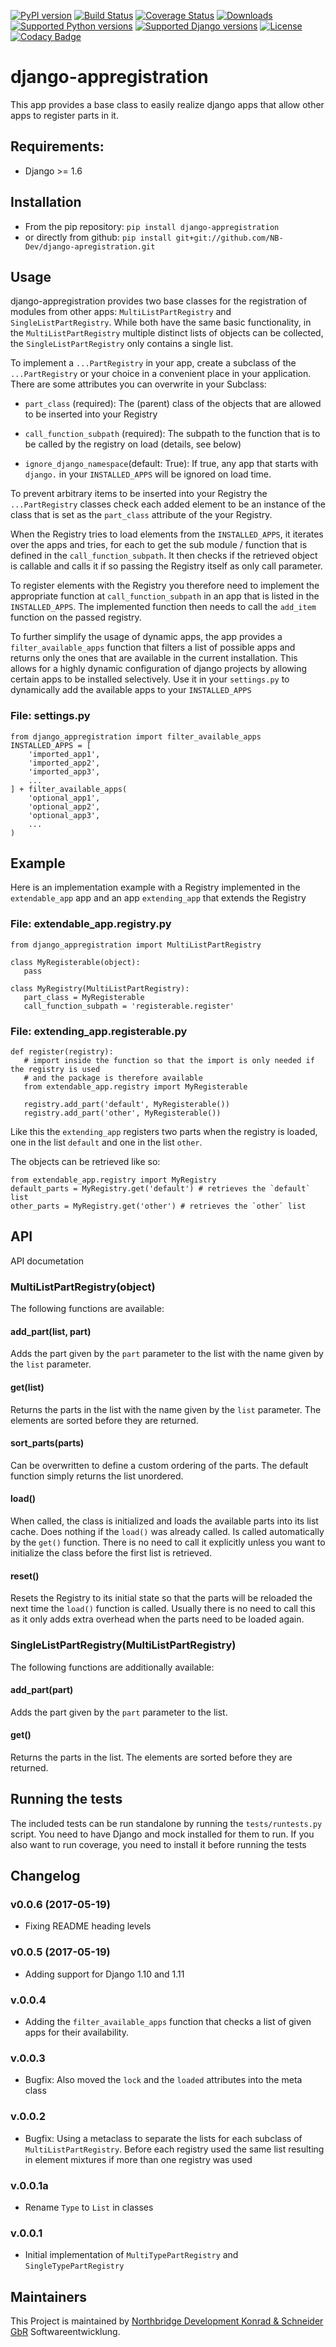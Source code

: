 [![PyPI version](https://img.shields.io/pypi/v/django-appregistration.svg)](http://badge.fury.io/py/django-appregistration) [![Build Status](https://travis-ci.org/NB-Dev/django-appregistration.svg?branch=master)](https://travis-ci.org/NB-Dev/django-appregistration) [![Coverage Status](https://coveralls.io/repos/NB-Dev/django-appregistration/badge.svg?branch=master&service=github)](https://coveralls.io/github/NB-Dev/django-appregistration?branch=master) [![Downloads](https://img.shields.io/pypi/dm/django-appregistration.svg)](https://pypi.python.org/pypi/django-appregistration/) [![Supported Python versions](https://img.shields.io/pypi/pyversions/django-appregistration.svg)](https://pypi.python.org/pypi/django-appregistration/) [![Supported Django versions](https://img.shields.io/badge/Django-1.6%2C%201.7%2C%201.8%2C%201.9%2C%201.10%2C%201.11%2C%202.0rc1-brightgreen.svg)](https://pypi.python.org/pypi/django-pluggableappsettings/) [![License](https://img.shields.io/pypi/l/django-appregistration.svg)](https://pypi.python.org/pypi/django-appregistration/) [![Codacy Badge](https://api.codacy.com/project/badge/grade/e9e55c2658d54801b6b29a1f52173dcf)](https://www.codacy.com/app/tim_11/django-appregistation)

# django-appregistration


This app provides a base class to easily realize django apps that allow other apps to register parts in it.

## Requirements:

* Django >= 1.6

## Installation

* From the pip repository: `pip install django-appregistration`
* or directly from github: `pip install git+git://github.com/NB-Dev/django-apregistration.git`

## Usage

django-appregistration provides two base classes for the registration of modules from other apps:
`MultiListPartRegistry` and `SingleListPartRegistry`. While both have the same basic functionality, in the
`MultiListPartRegistry` multiple distinct lists of objects can be collected, the `SingleListPartRegistry` only
contains a single list.

To implement a `...PartRegistry` in your app, create a subclass of the `...PartRegistry` or your choice in a convenient
place in your application. There are some attributes you can overwrite in your Subclass:

* `part_class` (required): The (parent) class of the objects that are allowed to be inserted into your Registry

* `call_function_subpath` (required): The subpath to the function that is to be called by the registry on load (details,
see below)

* `ignore_django_namespace`(default: True): If true, any app that starts with `django.` in your `INSTALLED_APPS` will be
ignored on load time.

To prevent arbitrary items to be inserted into your Registry the `...PartRegistry` classes check each added element to
be an instance of the class that is set as the `part_class` attribute of the your Registry.
 
When the Registry tries to load elements from the `INSTALLED_APPS`, it iterates over the apps and tries, for each to get
the sub module / function that is defined in the `call_function_subpath`. It then checks if the retrieved object is
callable and calls it if so passing the Registry itself as only call parameter.

To register elements with the Registry you therefore need to implement the appropriate function at
`call_function_subpath` in an app that is listed in the `INSTALLED_APPS`. The implemented function then needs to call
the `add_item` function on the passed registry.

To further simplify the usage of dynamic apps, the app provides a `filter_available_apps` function that filters a list
of possible apps and returns only the ones that are available in the current installation. This allows for a highly
dynamic configuration of django projects by allowing certain apps to be installed selectively. Use it in your
`settings.py` to dynamically add the available apps to your `INSTALLED_APPS`

### File: settings.py
    from django_appregistration import filter_available_apps
    INSTALLED_APPS = [
        'imported_app1',
        'imported_app2',
        'imported_app3',
        ...
    ] + filter_available_apps(
        'optional_app1',
        'optional_app2',
        'optional_app3',
        ...
    )

## Example
Here is an implementation example with a Registry implemented in the `extendable_app` app and an app `extending_app` 
that extends the Registry

### File: extendable_app.registry.py
    from django_appregistration import MultiListPartRegistry
    
    class MyRegisterable(object):
       pass
    
    class MyRegistry(MultiListPartRegistry):
       part_class = MyRegisterable
       call_function_subpath = 'registerable.register'

### File: extending_app.registerable.py
    def register(registry):
       # import inside the function so that the import is only needed if the registry is used
       # and the package is therefore available
       from extendable_app.registry import MyRegisterable
       
       registry.add_part('default', MyRegisterable())
       registry.add_part('other', MyRegisterable())

Like this the `extending_app` registers two parts when the registry is loaded, one in the list `default` and one
in the list `other`.

The objects can be retrieved like so:

    from extendable_app.registry import MyRegistry
    default_parts = MyRegistry.get('default') # retrieves the `default` list
    other_parts = MyRegistry.get('other') # retrieves the `other` list
   


## API

API documetation

### MultiListPartRegistry(object)
The following functions are available:

#### add_part(list, part)
Adds the part given by the `part` parameter to the list with the name given by the `list` parameter.

#### get(list)
Returns the parts in the list with the name given by the `list` parameter. The elements are sorted before they are
returned.

#### sort_parts(parts)
Can be overwritten to define a custom ordering of the parts. The default function simply returns the list unordered.

#### load()
When called, the class is initialized and loads the available parts into its list cache. Does nothing if the `load()`
was already called. Is called automatically by the `get()` function. There is no need to call it explicitly unless you
want to initialize the class before the first list is retrieved.

#### reset()
Resets the Registry to its initial state so that the parts will be reloaded the next time the `load()` function is
called. Usually there is no need to call this as it only adds extra overhead when the parts need to be loaded again.

### SingleListPartRegistry(MultiListPartRegistry)
The following functions are additionally available:

#### add_part(part)
Adds the part given by the `part` parameter to the list.

#### get()
Returns the parts in the list. The elements are sorted before they are returned.


## Running the tests

The included tests can be run standalone by running the `tests/runtests.py` script. You need to have Django and
mock installed for them to run. If you also want to run coverage, you need to install it before running the tests

## Changelog

### v0.0.6 (2017-05-19)
- Fixing README heading levels

### v0.0.5 (2017-05-19)
- Adding support for Django 1.10 and 1.11

### v.0.0.4
- Adding the `filter_available_apps` function that checks a list of given apps for their availability.

### v.0.0.3
- Bugfix: Also moved the `lock` and the `loaded` attributes into the meta class 

### v.0.0.2
- Bugfix: Using a metaclass to separate the lists for each subclass of `MultiListPartRegistry`. Before each registry
used the same list resulting in element mixtures if more than one registry was used

### v.0.0.1a
- Rename `Type` to `List` in classes

### v.0.0.1

- Initial implementation of `MultiTypePartRegistry` and `SingleTypePartRegistry`


## Maintainers
This Project is maintained by [Northbridge Development Konrad & Schneider GbR](http://www.northbridge-development.de) Softwareentwicklung.

